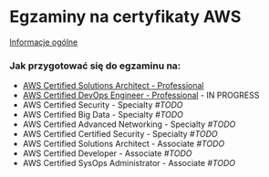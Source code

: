 # Egzaminy na certyfikaty AWS

[Informacje ogólne](./informacje-ogolne.md)

### Jak przygotować się do egzaminu na:
- [AWS Certified Solutions Architect - Professional](./materials/AWS_Certified_Solutions_Architect_Professional/aws_csap.md)
- [AWS Certified DevOps Engineer - Professional](./materials/AWS_Certified_DevOps_Engineer/aws_devops.md) - IN PROGRESS
- AWS Certified Security - Specialty *#TODO*
- AWS Certified Big Data - Specialty *#TODO*
- AWS Certified Advanced Networking - Specialty *#TODO*
- AWS Certified Certified Security - Specialty *#TODO*
- AWS Certified Solutions Architect - Associate *#TODO*
- AWS Certified Developer - Associate *#TODO*
- AWS Certified SysOps Administrator - Associate *#TODO*
